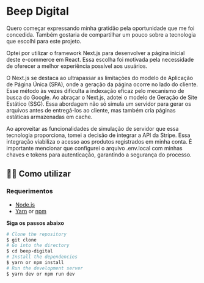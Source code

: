 # Beep Digital

Quero começar expressando minha gratidão pela oportunidade que me foi concedida. Também gostaria de compartilhar um pouco sobre a tecnologia que escolhi para este projeto.

Optei por utilizar o framework Next.js para desenvolver a página inicial deste e-commerce em React. Essa escolha foi motivada pela necessidade de oferecer a melhor experiência possível aos usuários.

O Next.js se destaca ao ultrapassar as limitações do modelo de Aplicação de Página Única (SPA), onde a geração da página ocorre no lado do cliente. Esse método às vezes dificulta a indexação eficaz pelo mecanismo de busca do Google. Ao abraçar o Next.js, adotei o modelo de Geração de Site Estático (SSG). Essa abordagem não só simula um servidor para gerar os arquivos antes de entregá-los ao cliente, mas também cria páginas estáticas armazenadas em cache.

Ao aproveitar as funcionalidades de simulação de servidor que essa tecnologia proporciona, tomei a decisão de integrar a API da Stripe. Essa integração viabiliza o acesso aos produtos registrados em minha conta. É importante mencionar que configurei o arquivo .env.local com minhas chaves e tokens para autenticação, garantindo a segurança do processo.

## 👨‍💻 Como utilizar

### Requerimentos

- [Node.js](https://nodejs.org/en/)
- [Yarn](https://classic.yarnpkg.com/) or [npm](https://www.npmjs.com/package/npm)

**Siga os passos abaixo**

```bash
# Clone the repository
$ git clone 
# Go into the directory
$ cd beep-digital
# Install the dependencies
$ yarn or npm install
# Run the development server
$ yarn dev or npm run dev